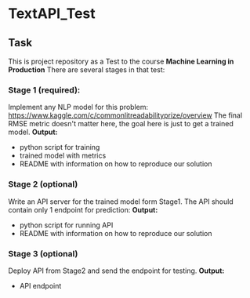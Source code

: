 # TextAPI_Test
## Task
This is project repository as a Test to the course **Machine Learning in Production**
There are several stages in that test:
### Stage 1 (required):
Implement any NLP model for this problem: https://www.kaggle.com/c/commonlitreadabilityprize/overview
The final RMSE metric doesn't matter here, the goal here is just to get a trained model.
**Output:**
* python script for training
* trained model with metrics
* README with information on how to reproduce our solution

### Stage 2 (optional)
Write an API server for the trained model form Stage1. The API should contain only 1 endpoint for prediction:
**Output:**
* python script for running API
* README with information on how to reproduce our solution

### Stage 3 (optional)
Deploy API from Stage2 and send the endpoint for testing.
**Output:**
* API endpoint
